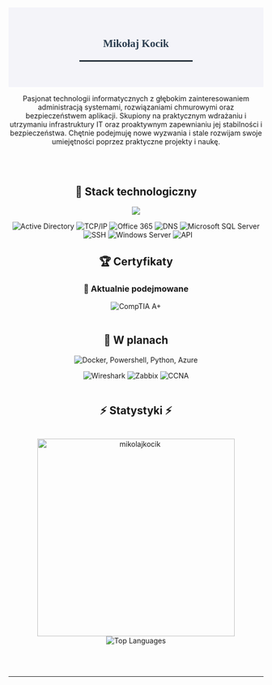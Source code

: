 <section style="background-color: #f4f4f9; padding: 30px; text-align: center;">
    <h1 style="font-family: 'Georgia', serif; color: #2c3e50; margin-bottom: 10px;">
        Mikołaj Kocik
    </h1>
    <p style="font-size: 18px; color: #34495e; margin-top: 0;">
    </p>
    <hr style="width: 50%; border: 1px solid #2c3e50; margin: 20px auto;">
</section>

<div align="center">

Pasjonat technologii informatycznych z głębokim zainteresowaniem administracją systemami, rozwiązaniami chmurowymi oraz bezpieczeństwem aplikacji. Skupiony na praktycznym wdrażaniu i utrzymaniu infrastruktury IT oraz proaktywnym zapewnianiu jej stabilności i bezpieczeństwa. Chętnie podejmuję nowe wyzwania i stale rozwijam swoje umiejętności poprzez praktyczne projekty i naukę.

</div>

<br>

</div>

<br>

<!-- My Tech Stack & Tools -->
<h2 align="center">🚀 Stack technologiczny</h2>
<div align="center">

  <!-- Tools -->
  <p>
      <img src="https://skillicons.dev/icons?i=git,ubuntu,linux,bash,postgres,windows,cs,html"/><br>
  </p>
  <img src="https://img.shields.io/badge/Active%20Directory-0078D4?style=for-the-badge&logoColor=white" alt="Active Directory" />
  <img src="https://img.shields.io/badge/TCP/IP-2E8B57?style=for-the-badge&logoColor=white" alt="TCP/IP" />
  <img src="https://img.shields.io/badge/Office%20365-D8341D?style=for-the-badge&logoColor=white" alt="Office 365" />
  <img src="https://img.shields.io/badge/DNS-A020F0?style=for-the-badge&logoColor=white" alt="DNS" />
  <img src="https://img.shields.io/badge/Microsoft%20SQL%20Server-FFA500?style=for-the-badge&logoColor=black" alt="Microsoft SQL Server" />
  <br>
  <img src="https://img.shields.io/badge/SSH-DC143C?style=for-the-badge&logoColor=white" alt="SSH" />
  <img src="https://img.shields.io/badge/Windows%20Server-008080?style=for-the-badge&logoColor=white" alt="Windows Server" />
<img src="https://img.shields.io/badge/API-007BFF?style=for-the-badge&logoColor=white" alt="API" />
<br>

<!-- Certifications Section -->
<h2 align="center">🏆 Certyfikaty</h2>

<h3 align="center">🚧 Aktualnie podejmowane</h3>
<div align="center">
  <img src="https://img.shields.io/badge/CompTIA%20A+-F20000?style=for-the-badge&logoColor=white" alt="CompTIA A+" />
</div>

<br/>

<h2 align="center">🚀 W planach</h2>
<div align="center">
  <p>
    <img src="https://skillicons.dev/icons?i=docker,py,powershell,azure" alt="Docker, Powershell, Python, Azure" />
  </p>
    <img src="https://img.shields.io/badge/Wireshark-1679A7?style=for-the-badge&logoColor=white" alt="Wireshark" />
    <img src="https://img.shields.io/badge/Zabbix-00CC00?style=for-the-badge&logoColor=white" alt="Zabbix" />
    <img src="https://img.shields.io/badge/CCNA-009900?style=for-the-badge&logoColor=white" alt="CCNA" />
</div>

<br/>

<h2 align="center">⚡ Statystyki ⚡</h2>
<br>
<div align=center>
  <img width="390" src="https://github-readme-stats.vercel.app/api?username=mikolajkocik&show_icons=true&locale=en&theme=dracula&hide_border=true" alt="mikolajkocik"/>
  <img src="https://github-readme-stats.vercel.app/api/top-langs/?username=mikolajkocik&layout=compact&langs_count=10&theme=dracula&hide_border=true" alt="Top Languages" /> 
</div>

<br/><br/>

<hr/>

<br/>

<br/>
